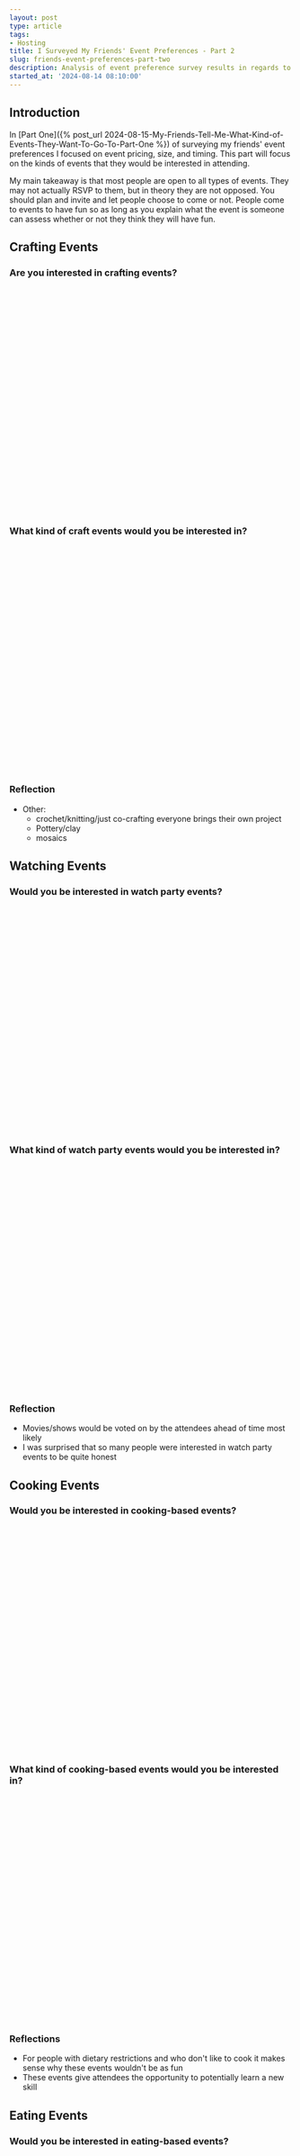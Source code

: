 ```yaml
---
layout: post
type: article
tags:
- Hosting
title: I Surveyed My Friends' Event Preferences - Part 2
slug: friends-event-preferences-part-two
description: Analysis of event preference survey results in regards to event type.
started_at: '2024-08-14 08:10:00'
---
```


## Introduction

In [Part One]({% post_url 2024-08-15-My-Friends-Tell-Me-What-Kind-of-Events-They-Want-To-Go-To-Part-One %}) of surveying my friends' event preferences I focused on event pricing, size, and timing. This part will focus on the kinds of events that they would be interested in attending.

My main takeaway is that most people are open to all types of events. They may not actually RSVP to them, but in theory they are not opposed. You should plan and invite and let people choose to come or not. People come to events to have fun so as long as you explain what the event is someone can assess whether or not they think they will have fun.

## Crafting Events

### Are you interested in crafting events?

<div id="craftingInterest" style="height: 400px;"></div>

### What kind of craft events would you be interested in?

<div id="craftingEvents" style="height: 400px;"></div>

### Reflection 

* Other:
    * crochet/knitting/just co-crafting everyone brings their own project
    * Pottery/clay
    * mosaics

## Watching Events

### Would you be interested in watch party events?

<div id="watchingInterest" style="height: 400px;"></div>

### What kind of watch party events would you be interested in?

<div id="watchingEvents" style="height: 400px;"></div>

### Reflection

* Movies/shows would be voted on by the attendees ahead of time most likely
* I was surprised that so many people were interested in watch party events to be quite honest

## Cooking Events

### Would you be interested in cooking-based events?

<div id="cookingInterest" style="height: 400px;"></div>

### What kind of cooking-based events would you be interested in?

<div id="cookingEvents" style="height: 400px;"></div>

### Reflections

* For people with dietary restrictions and who don't like to cook it makes sense why these events wouldn't be as fun
* These events give attendees the opportunity to potentially learn a new skill

## Eating Events

### Would you be interested in eating-based events?

<div id="eatingInterest" style="height: 400px;"></div>

### What kind of eating-based events would you be interested in?

<div id="eatingEvents" style="height: 400px;"></div>

### Reflections

* You get a meal with other people so makes sense why I lot of people said Yes to this type of event
* Other:
    * Happy hours
    * Trivia (at a bar/restaurant)

## Gaming Events

### Would you be interested in game nights?

<div id="gamingInterest" style="height: 400px;"></div>

### What kind of game nights would you be interested in?

<div id="gamingEvents" style="height: 400px;"></div>

### Reflections

* Video Games = LAN Party/Split Screen
* Card Games =  Poker, Uno, etc.
* Party Games = Charades, Werewolf, etc.
* I thought video games would be more niche but a decent amount of people chose it, friends are nerds

## Miscellaneous

### Would you be interested in any of the following miscellaneous event concepts?

<div id="miscInterest" style="height: 400px;"></div>

### Reflections

* Item Exchange = Book/Clothes/Plant/Games
* Other:
    * Hiking
    * Disc Golf
    * Some kind of outdoor group activities
* [Silent Book Club](https://silentbook.club)

<script src="https://unpkg.com/rough-viz@2.0.5" defer></script>
<script>
    const fillColor = "#467537";

    window.addEventListener('DOMContentLoaded', () => {
        new roughViz.BarH({
            element: "#craftingInterest",
            title: "",
            data: {
                "labels": [
                    "Yes",
                    "Maybe"
                ],
                "values": [
                    16,
                    11
                ]
            },
            margin: { top: 50, left: 50, right: 50, bottom: 50 },
            fillStyle: "solid",
            roughness: 2,
            color: fillColor
        });

        new roughViz.BarH({
            element: "#craftingEvents",
            title: "",
            data: {
                "labels": [
                    "Bookmark Making",
                    "Letter Writing",
                    "Scrapbooking",
                    "Bracelet Making",
                    "Free Painting",
                    "Guided Painting",
                    "Ring Making",
                    "Other"
                ],
                "values": [
                    14,
                    7,
                    15,
                    13,
                    18,
                    20,
                    13,
                    3
                ]
            },
            margin: { top: 50, left: 200, right: 50, bottom: 50 },
            fillStyle: "solid",
            roughness: 2,
            color: fillColor
        });

        new roughViz.BarH({
            element: "#watchingInterest",
            title: "",
            data: {
                "labels": [
                    "Yes",
                    "Maybe"
                ],
                "values": [
                    22,
                    5
                ]
            },
            margin: { top: 50, left: 50, right: 50, bottom: 50 },
            fillStyle: "solid",
            roughness: 2,
            color: fillColor
        });

        new roughViz.BarH({
            element: "#watchingEvents",
            title: "",
            data: {
                "labels": [
                    "Currently Airing Reality Show ",
                    "Movies",
                    "Previously Aired Show",
                    "Currently Airing Show",
                    "The debate",
                    "E-Sport Games",
                    "Sport Games",
                    "Documentaries"
                ],
                "values": [
                    15,
                    24,
                    18,
                    19,
                    1,
                    8,
                    12,
                    1,
                    1,
                    1
                ]
            },
            margin: { top: 50, left: 200, right: 50, bottom: 50 },
            fillStyle: "solid",
            roughness: 2,
            color: fillColor
        });

        new roughViz.BarH({
            element: "#cookingInterest",
            title: "",
            data: {
                "labels": [
                    "Yes",
                    "Maybe",
                    "No"
                ],
                "values": [
                    20,
                    5,
                    2
                ]
            },
            margin: { top: 50, left: 50, right: 50, bottom: 50 },
            fillStyle: "solid",
            roughness: 2,
            color: fillColor
        });

        new roughViz.BarH({
            element: "#cookingEvents",
            title: "",
            data: {
                "labels": [
                    "Build-Your-Own Pizza",
                    "Pancake/Waffle Making",
                    "Cookie/Cake Decorating",
                    "Dumpling Making",
                    "Pasta from Scratch",
                    "anything vegannnn"
                ],
                "values": [
                    18,
                    12,
                    16,
                    20,
                    16,
                    1
                ]
            },
            margin: { top: 50, left: 200, right: 50, bottom: 50 },
            fillStyle: "solid",
            roughness: 2,
            color: fillColor
        });

        new roughViz.BarH({
            element: "#eatingInterest",
            title: "",
            data: {
                "labels": [
                    "Yes",
                    "Maybe",
                    "No"
                ],
                "values": [
                    23,
                    3,
                    1
                ]
            },
            margin: { top: 50, left: 50, right: 50, bottom: 50 },
            fillStyle: "solid",
            roughness: 2,
            color: fillColor
        });

        new roughViz.BarH({
            element: "#eatingEvents",
            title: "",
            data: {
                "labels": [
                    "Dinner Potluck",
                    "Prix Fixe Dinner",
                    "Brunch Potluck",
                    "Prix Fixe Brunch",
                    "Other"
                ],
                "values": [
                    23,
                    19,
                    20,
                    17,
                    1
                ]
            },
            margin: { top: 50, left: 200, right: 50, bottom: 50 },
            fillStyle: "solid",
            roughness: 2,
            color: fillColor
        });

        new roughViz.BarH({
            element: "#gamingInterest",
            title: "",
            data: {
                "labels": [
                    "Yes",
                    "Maybe"
                ],
                "values": [
                    24,
                    3
                ]
            },
            margin: { top: 50, left: 50, right: 50, bottom: 50 },
            fillStyle: "solid",
            roughness: 2,
            color: fillColor
        });

        new roughViz.BarH({
            element: "#gamingEvents",
            title: "",
            data: {
                "labels": [
                    "Board Games",
                    "Card Games",
                    "Party Games",
                    "Video Games"
                ],
                "values": [
                    23,
                    22,
                    17,
                    17
                ]
            },
            margin: { top: 50, left: 100, right: 50, bottom: 50 },
            fillStyle: "solid",
            roughness: 2,
            color: fillColor
        });

        new roughViz.BarH({
            element: "#miscInterest",
            title: "",
            data: {
                "labels": [
                    "Item Exchange",
                    "Bring a Friend Party",
                    "Co-Working Cafe",
                    "Salon/Presentation Night",
                    "Silent Reading Club",
                    "Speed Friending/Speed Dating",
                    "None of the above",
                    "Other"
                ],
                "values": [
                    17,
                    16,
                    14,
                    14,
                    8,
                    15,
                    2,
                    1
                ]
            },
            margin: { top: 50, left: 200, right: 50, bottom: 50 },
            fillStyle: "solid",
            roughness: 2,
            color: fillColor
        });
    });
</script>